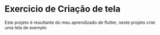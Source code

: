 # Exercicio de Criação de tela 
Este projeto é resultante do meu aprendizado de flutter, neste projeto criei uma tela de exemplo